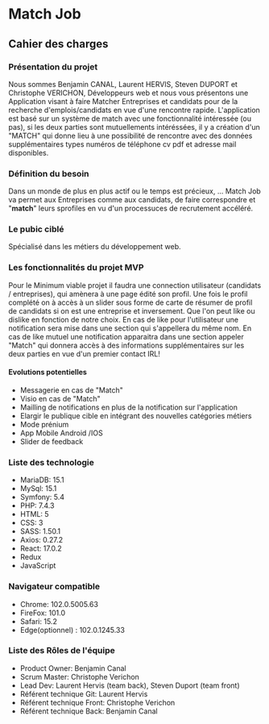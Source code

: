 # Match Job

## Cahier des charges

### Présentation du projet

Nous sommes Benjamin CANAL, Laurent HERVIS, Steven DUPORT et Christophe VERICHON, Développeurs web et nous vous présentons une
Application visant à faire Matcher Entreprises et candidats pour de la recherche d'emplois/candidats en vue d'une rencontre rapide.
L'application est basé sur un système de match avec une fonctionnalité intéressée (ou pas), si les deux parties sont mutuellements intéréssées, il y a création d'un "MATCH" qui donne lieu à une possibilité de rencontre avec des données supplémentaires types numéros de téléphone cv pdf et adresse mail disponibles.

### Définition du besoin

Dans un monde de plus en plus actif ou le temps est précieux, ... Match Job va permet aux Entreprises comme aux candidats, de faire correspondre et "**match**" leurs sprofiles en vu d'un processuces de recrutement accéléré.

### Le pubic ciblé

Spécialisé dans les métiers du développement web.

### Les fonctionnalités du projet MVP

Pour le Minimum viable projet il faudra une connection utilisateur (candidats / entreprises), qui amènera à une page édité son profil.
Une fois le profil complété on à accès à un slider sous forme de carte de résumer de profil de candidats si on est une entreprise et inversement.
Que l'on peut like ou dislike en fonction de notre choix.
En cas de like pour l'utilisateur une notification sera mise dans une section qui s'appellera du même nom.
En cas de like mutuel une notification apparaitra dans une section appeler "Match" qui donnera accès à des informations supplémentaires sur les deux parties en vue d'un premier contact IRL!

#### Evolutions potentielles

- Messagerie en cas de "Match"
- Visio en cas de "Match"
- Mailling de notifications en plus de la notification sur l'application
- Elargir le publique cible en intégrant des nouvelles catégories métiers
- Mode prénium
- App Mobile Android /IOS
- Slider de feedback

### Liste des technologie

- MariaDB: 15.1
- MySql: 15.1
- Symfony: 5.4
- PHP: 7.4.3
- HTML: 5
- CSS: 3
- SASS: 1.50.1
- Axios: 0.27.2
- React: 17.0.2
- Redux
- JavaScript

### Navigateur compatible

- Chrome: 102.0.5005.63
- FireFox: 101.0
- Safari: 15.2
- Edge(optionnel) : 102.0.1245.33

### Liste des Rôles de l'équipe

- Product Owner: Benjamin Canal
- Scrum Master: Christophe Verichon
- Lead Dev: Laurent Hervis (team back), Steven Duport (team front)
- Référent technique Git: Laurent Hervis
- Référent technique Front: Christophe Verichon
- Référent technique Back: Benjamin Canal
